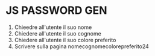 # JS PASSWORD GEN

1. Chieedre all'utente il suo nome
2. Chiedere all'utente il suo cognome
3. Chiedere all'utente il suo colore preferito
4. Scrivere sulla pagina nomecognomecolorepreferito24